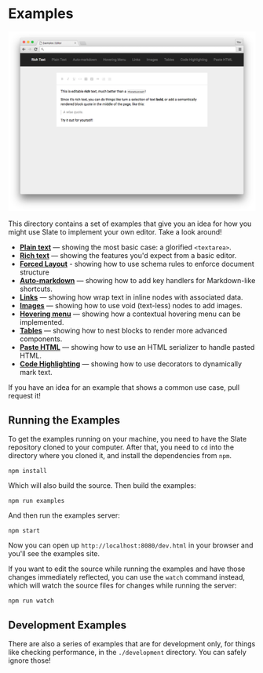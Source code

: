 
# Examples

![](../docs/images/preview.png)

This directory contains a set of examples that give you an idea for how you might use Slate to implement your own editor. Take a look around!

- [**Plain text**](./plain-text) — showing the most basic case: a glorified `<textarea>`.
- [**Rich text**](./rich-text) — showing the features you'd expect from a basic editor.
- [**Forced Layout**](./forced-layout) - showing how to use schema rules to enforce document structure
- [**Auto-markdown**](./auto-markdown) — showing how to add key handlers for Markdown-like shortcuts.
- [**Links**](./links) — showing how wrap text in inline nodes with associated data.
- [**Images**](./images) — showing how to use void (text-less) nodes to add images.
- [**Hovering menu**](./hovering-menu) — showing how a contextual hovering menu can be implemented.
- [**Tables**](./tables) — showing how to nest blocks to render more advanced components.
- [**Paste HTML**](./paste-html) — showing how to use an HTML serializer to handle pasted HTML.
- [**Code Highlighting**](./code-highlighting) — showing how to use decorators to dynamically mark text.

If you have an idea for an example that shows a common use case, pull request it!


## Running the Examples

To get the examples running on your machine, you need to have the Slate repository cloned to your computer. After that, you need to `cd` into the directory where you cloned it, and install the dependencies from `npm`.

```
npm install
```

Which will also build the source. Then build the examples:

```
npm run examples
```

And then run the examples server:

```
npm start
```

Now you can open up `http://localhost:8080/dev.html` in your browser and you'll see the examples site.

If you want to edit the source while running the examples and have those changes immediately reflected, you can use the `watch` command instead, which will watch the source files for changes while running the server:

```
npm run watch
```


## Development Examples

There are also a series of examples that are for development only, for things like checking performance, in the `./development` directory. You can safely ignore those!
